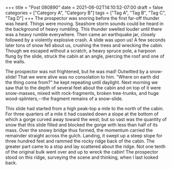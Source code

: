 +++
title = "Post 080890"
date = 2021-06-02T14:10:52-07:00
draft = false
categories = ["Category A", "Category B"]
tags = ["Tag A", "Tag B", "Tag C", "Tag D"]
+++
The prospector was snoring before the first far-off thunder was heard. Things were moving. Seashore storm sounds could be heard in the background of heavy rumbling. This thunder swelled louder until there was a heavy rumble everywhere. Then came an earthquake jar, closely followed by a violently explosive crash. A slide was upon us! A few seconds later tons of snow fell about us, crushing the trees and wrecking the cabin. Though we escaped without a scratch, a heavy spruce pole, a harpoon flung by the slide, struck the cabin at an angle, piercing the roof and one of the walls.

The prospector was not frightened, but he was mad! Outwitted by a snow-slide! That we were alive was no consolation to him. "Where on earth did the thing come from?" he kept repeating until daylight. Next morning we saw that to the depth of several feet about the cabin and on top of it were snow-masses, mixed with rock-fragments, broken tree-trunks, and huge wood-splinters,--the fragment remains of a snow-slide.

This slide had started from a high peak-top a mile to the north of the cabin. For three quarters of a mile it had coasted down a slope at the bottom of which a gorge curved away toward the west; but so vast was the quantity of snow that this slide filled and blocked the gorge with less than half of its mass. Over the snowy bridge thus formed, the momentum carried the remainder straight across the gulch. Landing, it swept up a steep slope for three hundred feet and rammed the rocky ridge back of the cabin. The greater part came to a stop and lay scattered about the ridge. Not one tenth of the original bulk went over and up to wreck the cabin! The prospector stood on this ridge, surveying the scene and thinking, when I last looked back.
